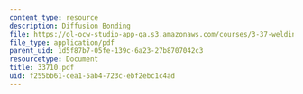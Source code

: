 ```yaml
---
content_type: resource
description: Diffusion Bonding
file: https://ol-ocw-studio-app-qa.s3.amazonaws.com/courses/3-37-welding-and-joining-processes-fall-2002/f255bb61cea15ab4723cebf2ebc1c4ad_33710.pdf
file_type: application/pdf
parent_uid: 1d5f87b7-05fe-139c-6a23-27b8707042c3
resourcetype: Document
title: 33710.pdf
uid: f255bb61-cea1-5ab4-723c-ebf2ebc1c4ad
---
```

